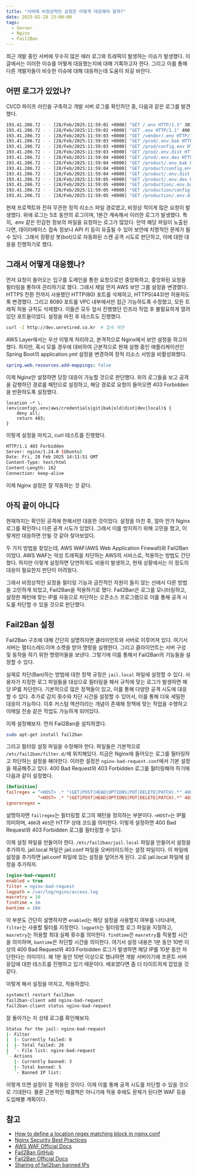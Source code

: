 ```yaml
---
title: "서버에 비정상적인 요청은 어떻게 대응해야 할까?"
date: 2025-02-28 23:00:00
tags: 
  - Server
  - Nginx
  - Fail2Ban
---
```


최근 개발 중인 서버에 무수히 많은 에러 로그와 트래픽이 발생하는 이슈가 발생했다.
이 글에서는 이러한 이슈를 어떻게 대응했는지에 대해 기록하고자 한다.
그리고 이를 통해 다른 개발자들이 비슷한 이슈에 대해 대응하는데 도움이 되길 바란다.

## 어떤 로그가 있었나?

CI/CD 파이프 라인을 구축하고 개발 서버 로그를 확인하던 중, 다음과 같은 로그를 발견했다.

```bash
193.41.206.72 - - [28/Feb/2025:11:59:01 +0000] "GET /.env HTTP/1.1" 301 178 "-" "-" "-""0.000"
193.41.206.72 - - [28/Feb/2025:11:59:02 +0000] "GET .env HTTP/1.1" 400 166 "-" "-" "-""0.249"
193.41.206.72 - - [28/Feb/2025:11:59:03 +0000] "GET /vendor/.env HTTP/1.1" 400 102 "-" "-" "-""0.008"
193.41.206.72 - - [28/Feb/2025:11:59:03 +0000] "GET /prod/.env.bak HTTP/1.1" 400 102 "-" "-" "-""0.011"
193.41.206.72 - - [28/Feb/2025:11:59:03 +0000] "GET /prod/config.env HTTP/1.1" 400 102 "-" "-" "-""0.006"
193.41.206.72 - - [28/Feb/2025:11:59:03 +0000] "GET /prod/.env.dist HTTP/1.1" 400 102 "-" "-" "-""0.004"
193.41.206.72 - - [28/Feb/2025:11:59:04 +0000] "GET /prod/.env.dev HTTP/1.1" 400 102 "-" "-" "-""0.006"
193.41.206.72 - - [28/Feb/2025:11:59:04 +0000] "GET /product/.env.bak HTTP/1.1" 400 102 "-" "-" "-""0.005"
193.41.206.72 - - [28/Feb/2025:11:59:04 +0000] "GET /product/config.env HTTP/1.1" 400 102 "-" "-" "-""0.011"
193.41.206.72 - - [28/Feb/2025:11:59:04 +0000] "GET /product/.env.dist HTTP/1.1" 400 102 "-" "-" "-""0.005"
193.41.206.72 - - [28/Feb/2025:11:59:05 +0000] "GET /product/.env.dev HTTP/1.1" 400 102 "-" "-" "-""0.006"
193.41.206.72 - - [28/Feb/2025:11:59:05 +0000] "GET /production/.env.bak HTTP/1.1" 400 102 "-" "-" "-""0.007"
193.41.206.72 - - [28/Feb/2025:11:59:05 +0000] "GET /production/config.env HTTP/1.1" 400 102 "-" "-" "-""0.008"
193.41.206.72 - - [28/Feb/2025:11:59:05 +0000] "GET /production/.env.dist HTTP/1.1" 400 102 "-" "-" "-""0.006"
```

현재 프로젝트와 전혀 무관한 정적 리소스 파일 경로였고, 비정상 적이게 많은 요청이 발생했다.
위에 로그는 5초 동안의 로그이며, 1분간 계속해서 이러한 로그가 발생했다.
특히, .env 같은 민감한 정보의 파일을 요청하는 로그가 많았다.
만약 해당 파일이 노출된다면, 데이터베이스 접속 정보나 API 키 등이 유출될 수 있어 보안에 치명적인 문제가 될 수 있다.
그래서 정황상 봇(bot)으로 자동화된 스캔 공격 시도로 판단하고, 이에 대한 대응을 진행하기로 했다.

## 그래서 어떻게 대응했나?

먼저 요청이 들어오는 입구를 도메인을 통한 요청으로만 중앙화하고,
중앙화된 요청을 필터링을 통하여 관리하기로 했다.
그래서 제일 먼저 AWS 보안 그룹 설정을 변경했다.
HTTPS 전환 전까지 사용했던 HTTP(80) 포트를 삭제하고, HTTPS(443)만 허용하도록 변경했다.
그리고 8080 포트를 VPC 내부에서만 접근 가능하도록 수정했고, 모든 트래픽 허용 규칙도 삭제했다.
이들은 모두 앞서 진행했던 인프라 작업 후 불필요하게 열려있던 포트들이었다.
설정을 마친 후 테스트도 진행했다.

```bash
curl -I http://dev.unretired.co.kr  # 접속 제한
```

AWS Layer에서는 우선 이렇게 처리하고, 본격적으로 Nginx에서 보안 설정을 하고자했다.
하지만, 혹시 모를 경우에 대비하여 근본적으로 현재 실행 중인 애플리케이션인 Spring Boot의 application.yml 설정을 변경하여 정적 리소스 서빙을 비활성화했다.

```yaml
spring.web.resources.add-mappings: false
```

이제 Nginx만 설정하면 당장 대응이 가능할 것으로 판단했다.
위의 로그들을 보고 공격을 감행하던 경로를 패턴으로 설정하고, 해당 경로로 요청이 들어오면 403 Forbidden을 반환하도록 설정했다.

```nginx
location ~* \.(env|config\.env|aws/credentials|git|bak|old|dist|dev|local)$ {
    deny all;
    return 403;
}
```

이렇게 설정을 마치고, curl 테스트를 진행했다.

```bash
HTTP/1.1 403 Forbidden
Server: nginx/1.24.0 (Ubuntu)
Date: Fri, 28 Feb 2025 14:11:51 GMT
Content-Type: text/html
Content-Length: 162
Connection: keep-alive
```

이제 Nginx 설정은 잘 작동하는 것 같다.

## 아직 끝이 아니다

현재까지는 확인된 공격에 한해서만 대응한 것이었다.
설정을 마친 후, 얼마 안가 Nginx 로그를 확인하니 다른 공격 시도가 있었다.
그래서 이를 방지하기 위해 고민을 했고, 이렇게만 대응하면 안될 것 같아 찾아보았다.

두 가지 방법을 찾았는데, AWS WAF(AWS Web Application Firewall)와 Fail2Ban이었다.
AWS WAF는 악성 트래픽을 차단하는 AWS의 서비스로, 적용하는 방법도 간단했다.
하지만 이렇게 설정하면 당연하게도 비용이 발생하고, 현재 상황에서는 이 정도의 대응이 필요한지 판단이 어려웠다.

그래서 비정상적인 요청을 필터링 기능과 금전적인 자원이 들지 않는 선에서 다른 방법을 고민하게 되었고, Fail2Ban을 적용하기로 했다.
Fail2Ban은 로그를 모니터링하고, 설정한 패턴에 맞는 IP를 자동으로 차단하는 오픈소스 프로그램으로
이를 통해 공격 시도를 차단할 수 있을 것으로 판단했다.

## Fail2Ban 설정

Fail2Ban 구조에 대해 간단히 설명하자면 클라이언트와 서버로 이루어져 있다.
여기서 서버는 멀티스레드이며 소켓을 받아 명령을 실행한다.
그리고 클라이언트는 서버 구성 및 동작을 하기 위한 명령어들을 보낸다.
그렇기에 이를 통해서 Fail2Ban의 기능들을 설정할 수 있다.

실제로 차단(Ban)하는 방법에 대한 정책 규정은 `jail.local` 파일에 설정할 수 있다.
사용자가 지정한 로그 파일들을 대상으로 필터링을 해서 규칙에 맞는 로그가 발생하면 해당 IP를 차단한다.
기본적으로 많은 정책들이 있고, 이를 통해 다양한 공격 시도에 대응할 수 있다.
추가로 감지 횟수와 차단 시간을 설정할 수 있어서, 이를 통해 더욱 세밀한 대응이 가능하다.
이후 커스텀 액션이라는 개념이 존재해 정책에 맞는 작업을 수행하고 이메일 전송 같은 작업도 가능하게 되어있다.

이제 설정해보자. 먼저 Fail2Ban을 설치하겠다.

```bash
sudo apt-get install fail2ban
```

그리고 필터링 설정 파일을 수정해야 한다.
파일들은 기본적으로 `/etc/fail2ban/filter.d/`에 위치해있다.
지금은 Nginx에 들어오는 로그를 필터링하고 차단하는 설정을 해야한다.
이러한 설정은 `nginx-bad-request.conf`에서 기본 설정을 제공해주고 있다.
400 Bad Request와 403 Forbidden 로그를 필터링해야 하기에 다음과 같이 설정했다.

```ini
[Definition]
failregex = ^<HOST> .* "(GET|POST|HEAD|OPTIONS|PUT|DELETE|PATCH).*" 400
            ^<HOST> .* "(GET|POST|HEAD|OPTIONS|PUT|DELETE|PATCH).*" 403
ignoreregex =
```

설명하자면 `failregex`는 필터링할 로그의 패턴을 정의하는 부분이다.
`<HOST>`는 IP를 의미하며, `400`과 `403`은 HTTP 상태 코드를 의미한다.
이렇게 설정하면 400 Bad Request와 403 Forbidden 로그를 필터링할 수 있다.

이제 설정 파일을 만들어야 한다.
`/etc/fail2ban/jail.local` 파일을 만들어서 설정을 추가하자.
jail.local 파일은 jail.conf 파일을 오버라이드하는 설정 파일이다.
이 파일에 설정을 추가하면 jail.conf 파일에 있는 설정을 덮어쓰게 된다.
고로 jail.local 파일에 설정을 추가하자.

```ini
[nginx-bad-request]
enabled = true
filter = nginx-bad-request
logpath = /var/log/nginx/access.log
maxretry = 10
findtime = 1m
bantime = 10m
```

이 부분도 간단히 설명하자면 `enabled`는 해당 설정을 사용할지 여부를 나타내며, `filter`는 사용할 필터를 지정한다.
`logpath`는 필터링할 로그 파일을 지정하고, `maxretry`는 허용할 최대 실패 횟수를 의미한다.
`findtime`은 `maxretry`를 적용할 시간을 의미하며, `bantime`은 차단할 시간을 의미한다.
여기서 설정 내용은 1분 동안 10번 이상의 400 Bad Request와 403 Forbidden 로그가 발생하면 해당 IP를 10분 동안 차단한다는 의미이다.
왜 1분 동안 10번 이상으로 했냐하면 개발 서버이기에 프론트 서버 응답에 대한 테스트를 진행하고 있기 때문이다.
배포였다면 좀 더 타이트하게 잡았을 것 같다.

이렇게 해서 설정을 마치고, 적용하겠다.

```bash
systemctl restart fail2ban
fail2ban-client add nginx-bad-request
fail2ban-client status nginx-bad-request
```

잘 돌아가는 지 상태 로그를 확인해보자.

```bash
Status for the jail: nginx-bad-request
|- Filter
|  |- Currently failed:	0
|  |- Total failed:	26
|  `- File list: nginx-bad-request
`- Actions
   |- Currently banned:	3
   |- Total banned:	5
   `- Banned IP list:
```

이렇게 뜨면 설정이 잘 적용된 것이다.
이제 이를 통해 공격 시도를 차단할 수 있을 것으로 기대한다.
물론 근본적인 해결책은 아니기에 적용 후에도 문제가 된다면 WAF 등을 도입해볼 계획이다.

## 참고

- [How to define a location regex matching block in nginx.conf](https://stackoverflow.com/questions/65650622/how-to-define-a-location-regex-matching-block-in-nginx-conf)
- [Nginx Security Best Practices](https://stackoverflow.com/questions/65650622/how-to-define-a-location-regex-matching-block-in-nginx-conf)
- [AWS WAF Official Docs](https://docs.aws.amazon.com/waf/latest/developerguide/)
- [Fail2Ban GitHub](https://github.com/fail2ban/fail2ban)
- [Fail2Ban Official Docs](https://www.fail2ban.org/wiki/index.php/Main_Page)
- [Sharing of fail2ban banned IPs](https://serverfault.com/questions/625656/sharing-of-fail2ban-banned-ips)
